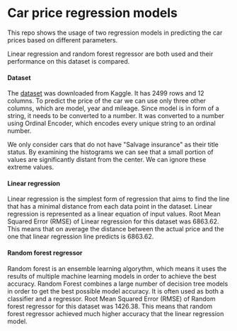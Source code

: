 # Car price regression models

This repo shows the usage of two regression models in predicting the car prices based on different parameters.

Linear regression and random forest regressor are both used and their performance on this dataset is compared.

#### Dataset
The [dataset](https://www.kaggle.com/datasets/doaaalsenani/usa-cers-dataset) was downloaded from Kaggle.
It has 2499 rows and 12 columns. To predict the price of the car we can use only three other columns,
which are model, year and mileage. Since model is in form of a string, it needs to be converted to a number.
It was converted to a number using Ordinal Encoder, which encodes every unique string to an ordinal number.

We only consider cars that do not have "Salvage insurance" as their title status. By examining the
histograms we can see that a small portion of values are significantly distant from the center.
We can ignore these extreme values.

#### Linear regression

Linear regression is the simplest form of regression that aims to find the line that has a minimal
distance from each data point in the dataset.
Linear regression is represented as a linear equation of input values.
Root Mean Squared Error (RMSE) of Linear regression for this dataset was 6863.62.
This means that on average the distance between the actual price and the one that
linear regression line predicts is 6863.62.

#### Random forest regressor

Random forest is an ensemble learning algorythm, which means it uses the results of multiple
machine learning models in order to achieve the best accuracy. Random Forest combines a large
number of decision tree models in order to get the best possible model accuracy. It is often used
as both a classifier and a regressor. Root Mean Squared Error (RMSE) of 
Random forest regressor for this dataset was 1426.38. This means that random forest regressor
achieved much higher accuracy that the linear regression model.
